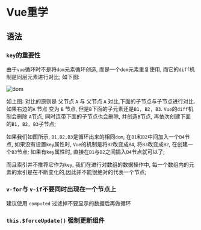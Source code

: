 # Vue重学

## 语法

### `key`的重要性

由于`vue`循环时不是将`dom`元素循环创造, 而是一个`dom`元素重复使用, 而它的`diff`机制是同层元素进行对比; 如下图: 

![dom](/Users/cander/Documents/文章/VueImg/domElement.png)

如上图:  对比的原则是 父节点 `A` 与 父节点 `A` 对比,下面的子节点与子节点进行对比.
如果右边的`A` 节点 变为 `B` 节点, 但是`B`下面的子元素还是`B1, B2, B3`.  `Vue`的`diff`机制会删除 `A`节点, 同时连带下面的子节点也会删除, 并创造`B`节点, 再依次创建下面的`B1, B2, B3`子节点;

如果我们如图所示, `B1,B2,B3`是循环出来的相同`dom`,  在`B1`和`B2`中间加入一个`B4`节点, 如果没有设置`key`属性时, `Vue`的机制是将`B2`改变成`B4`, 将`B3`改变成`B2`, 在创建一个`B3`节点;  如果有`key`属性时, 直接在`B1`与`B2`之间插入`B4`节点就可以了;

而且索引并不推荐它作为`key`, 我们在进行对数组的数据操作中, 每一个数组内的元素的索引是在不断变化的,因此并不能很绝对的代表一个节点;


### `v-for`与 `v-if`不要同时出现在一个节点上

建议使用 `computed` 过滤掉不要显示的数据后再做循环

###  `this.$forceUpdate()` 强制更新组件

